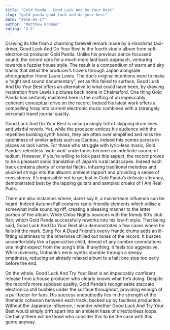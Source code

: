 ```yaml
---
title: "Gold Panda - Good Luck And Do Your Best"
slug: "gold-panda-good-luck-and-do-your-best"
date: "2016-05-27"
author: "Matthew Graham"
rating: "3.5"
---
```


Drawing its title from a charming farewell remark made by a Hiroshima taxi-driver, Good Luck And Do Your Best is the fourth studio album from soft-electronica producer Gold Panda. Unlike his previous dance focussed sound, the record opts for a much more laid back approach, venturing towards a fuzzier house style. The result is a compendium of warm and airy tracks that detail the producer’s travels through Japan alongside photographer friend Laura Lewis. The duo’s original intentions were to make a “sight and sound documentary”, yet as this failed to surface, Good Luck And Do Your Best offers an alternative to what could have been, by drawing inspiration from Lewis’s pictures back home in Chelmsford. One thing Gold Panda has certainly mastered here is the crafting of an impeccably coherent conceptual drive on the record. Indeed his latest work offers a compelling foray into current electronic music combined with a (strangely personal) travel journal quality.

Good Luck And Do Your Best is unsurprisingly full of skipping drum lines and wistful reverb. Yet, while the producer entices his audience with the repetitive building synth hooks, they are often over simplified and miss the catchiness of similar artists such as Caribou. Indeed this comes across in places as lack lustre. For those who struggle with lyric-less music, Gold Panda’s relentless ‘wob-wob’ undertones become an indefinite source of tedium. However, if you’re willing to look past this aspect, the record proves to be a pleasant sonic translation of Japan’s rural landscapes. Indeed each track contains plenty of oriental flecks, infusing traditional melodies and plucked strings into the album’s ambient rapport and providing a sense of consistency. It’s impossible not to get lost in Gold Panda’s delicate vibrancy, demonstrated best by the lapping guitars and sampled croaks of I Am Real Punk.

There are also instances where, dare I say it, a mainstream influence can be heard. Indeed Autumn Fall contains radio-friendly elements which utilise a somewhat indie sounding riff, creating a pleasing manner to the latter portion of the album. While Chiba Nights bounces with the trendy 90’s club flair, which Gold Panda successfully reworks into his low-fi style. That being said, Good Luck And Do Your Best also demonstrates a few cases where he fails hit the mark. Song For A Dead Friend’s overly frantic drums adds an ill-fitting scattiness to the otherwise chilled out tones of the record. It buzzes uncomfortably like a hyperactive child, devoid of any sombre connotations one might expect from the song’s title. If anything, it feels too aggressive. While reversely, Unthank’s eerie synths stumble through a sleepy emptiness, reducing an already relaxed album to a halt one stop too early before the end.

On the whole, Good Luck And Try Your Best is an impeccably confident release from a house producer who clearly knows what he’s doing. Despite the record’s more subdued quality, Gold Panda’s recognisable staccato electronica still bubbles under the surface throughout, providing enough of a pull factor for fans. His success undoubtedly lies in the strength of the thematic cohesion between each track, backed up by faultless production. Without the Japanese influence, I wonder whether Good Luck And Try Your Best would simply drift apart into an ambient haze of directionless loops. Certainly there will be those who consider this to be the case with this genre anyway.
